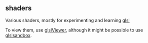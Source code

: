 shaders
---

Various shaders, mostly for experimenting and learning [glsl](https://www.khronos.org/opengl/wiki/Core_Language_(GLSL))

To view them, use [glslViewer](https://github.com/patriciogonzalezvivo/glslViewer),
although it might be possible to use [glslsandbox](http://glslsandbox.com).
